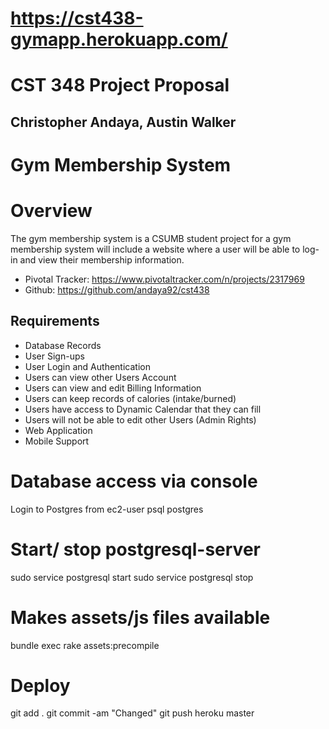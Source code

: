 # https://cst438-gymapp.herokuapp.com/
# CST 348 Project Proposal
## Christopher Andaya, Austin Walker
# Gym Membership System
# Overview
The gym membership system is a CSUMB student project for a  gym membership system will include a website where a user will be able to log-in and view their membership information. 
- Pivotal Tracker: https://www.pivotaltracker.com/n/projects/2317969
- Github: https://github.com/andaya92/cst438
## Requirements
- Database Records 
- User Sign-ups
- User Login and Authentication
- Users can view other Users Account
- Users can view and edit Billing Information
- Users can keep records of calories (intake/burned)
- Users have access to Dynamic Calendar that they can fill
- Users will not be able to edit other Users (Admin Rights)
- Web Application
- Mobile Support


# Database access via console
Login to Postgres from ec2-user
psql postgres

# Start/ stop postgresql-server
sudo service postgresql start
sudo service postgresql stop

# Makes assets/js files available
bundle exec rake assets:precompile


# Deploy
git add .
git commit -am "Changed"
git push heroku master
